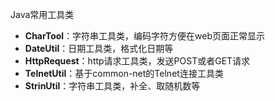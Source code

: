 Java常用工具类
<ul>
<li><strong>CharTool</strong>：字符串工具类，编码字符方便在web页面正常显示</li>
<li><strong>DateUtil</strong>：日期工具类，格式化日期等</li>
<li><strong>HttpRequest</strong>：http请求工具类，发送POST或者GET请求</li>
<li><strong>TelnetUtil</strong>：基于common-net的Telnet连接工具类</li>
<li><strong>StrinUtil</strong>：字符串工具类，补全、取随机数等</li>
</ul>
